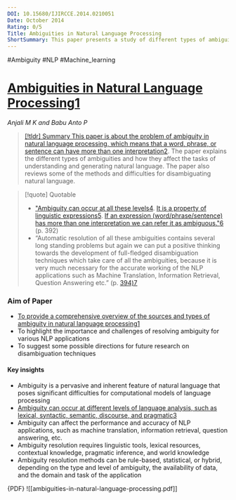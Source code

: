 ```yaml
---
DOI: 10.15680/IJIRCCE.2014.0210051
Date: October 2014
Rating: 0/5
Title: Ambiguities in Natural Language Processing
ShortSummary: This paper presents a study of different types of ambiguities that occur at various levels of natural language processing, such as lexical, syntactic, semantic, discourse, and pragmatic. It also discusses some of the techniques and challenges for resolving these ambiguities.
---
```

#Ambiguity #NLP #Machine_learning 

# [Ambiguities in Natural Language Processing](https://edgeservices.bing.com/edgesvc/chat?udsframed=1&form=SHORUN&clientscopes=chat,noheader,udsedgeshop,channelstable,ntpquery,devtoolsapi,udsdlpconsent,&shellsig=452a8cf1313eef232fc519c4b9d57009888ff87b&setlang=en-US&darkschemeovr=1#sjevt%7CDiscover.Chat.SydneyClickPageCitation%7Cadpclick%7C0%7C4e4ddd4a-275d-4f9b-b4c3-1777d1fccd65%7C%7B%22sourceAttributions%22%3A%7B%22providerDisplayName%22%3A%22Ambiguitie...%22%2C%22pageType%22%3A%22pdf%22%2C%22pageIndex%22%3A1%2C%22relatedPageUrl%22%3A%22file%253A%252F%252F%252FC%253A%252FUsers%252FWong%252FDesktop%252Fambiguities-in-natural-language-processing.pdf%22%2C%22lineIndex%22%3A10%2C%22highlightText%22%3A%22Ambiguities%20in%20Natural%20Language%20Processing%22%2C%22snippets%22%3A%5B%5D%7D%7D)[1](https://edgeservices.bing.com/edgesvc/chat?udsframed=1&form=SHORUN&clientscopes=chat,noheader,udsedgeshop,channelstable,ntpquery,devtoolsapi,udsdlpconsent,&shellsig=452a8cf1313eef232fc519c4b9d57009888ff87b&setlang=en-US&darkschemeovr=1#sjevt%7CDiscover.Chat.SydneyClickPageCitation%7Cadpclick%7C0%7C4e4ddd4a-275d-4f9b-b4c3-1777d1fccd65%7C%7B%22sourceAttributions%22%3A%7B%22providerDisplayName%22%3A%22Ambiguitie...%22%2C%22pageType%22%3A%22pdf%22%2C%22pageIndex%22%3A1%2C%22relatedPageUrl%22%3A%22file%253A%252F%252F%252FC%253A%252FUsers%252FWong%252FDesktop%252Fambiguities-in-natural-language-processing.pdf%22%2C%22lineIndex%22%3A10%2C%22highlightText%22%3A%22Ambiguities%20in%20Natural%20Language%20Processing%22%2C%22snippets%22%3A%5B%5D%7D%7D)

_Anjali M K and Babu Anto P_

> [[!tldr] Summary This paper is about the problem of ambiguity in natural language processing, which means that a word, phrase, or sentence can have more than one interpretation](https://edgeservices.bing.com/edgesvc/chat?udsframed=1&form=SHORUN&clientscopes=chat,noheader,udsedgeshop,channelstable,ntpquery,devtoolsapi,udsdlpconsent,&shellsig=452a8cf1313eef232fc519c4b9d57009888ff87b&setlang=en-US&darkschemeovr=1#sjevt%7CDiscover.Chat.SydneyClickPageCitation%7Cadpclick%7C1%7C4e4ddd4a-275d-4f9b-b4c3-1777d1fccd65%7C%7B%22sourceAttributions%22%3A%7B%22providerDisplayName%22%3A%22This%20paper...%22%2C%22pageType%22%3A%22pdf%22%2C%22pageIndex%22%3A1%2C%22relatedPageUrl%22%3A%22file%253A%252F%252F%252FC%253A%252FUsers%252FWong%252FDesktop%252Fambiguities-in-natural-language-processing.pdf%22%2C%22lineIndex%22%3A17%2C%22highlightText%22%3A%22This%20paper%20presents%20a%20study%20about%20different%20types%20of%20ambiguities%20that%20comes%20under%20Natural%20Language%20%5Cr%5CnProcessing.%22%2C%22snippets%22%3A%5B%5D%7D%7D)[2](https://edgeservices.bing.com/edgesvc/chat?udsframed=1&form=SHORUN&clientscopes=chat,noheader,udsedgeshop,channelstable,ntpquery,devtoolsapi,udsdlpconsent,&shellsig=452a8cf1313eef232fc519c4b9d57009888ff87b&setlang=en-US&darkschemeovr=1#sjevt%7CDiscover.Chat.SydneyClickPageCitation%7Cadpclick%7C1%7C4e4ddd4a-275d-4f9b-b4c3-1777d1fccd65%7C%7B%22sourceAttributions%22%3A%7B%22providerDisplayName%22%3A%22This%20paper...%22%2C%22pageType%22%3A%22pdf%22%2C%22pageIndex%22%3A1%2C%22relatedPageUrl%22%3A%22file%253A%252F%252F%252FC%253A%252FUsers%252FWong%252FDesktop%252Fambiguities-in-natural-language-processing.pdf%22%2C%22lineIndex%22%3A17%2C%22highlightText%22%3A%22This%20paper%20presents%20a%20study%20about%20different%20types%20of%20ambiguities%20that%20comes%20under%20Natural%20Language%20%5Cr%5CnProcessing.%22%2C%22snippets%22%3A%5B%5D%7D%7D). The paper explains the different types of ambiguities and how they affect the tasks of understanding and generating natural language. The paper also reviews some of the methods and difficulties for disambiguating natural language.

> [!quote] Quotable
> 
> - ["Ambiguity can occur at all these levels](https://edgeservices.bing.com/edgesvc/chat?udsframed=1&form=SHORUN&clientscopes=chat,noheader,udsedgeshop,channelstable,ntpquery,devtoolsapi,udsdlpconsent,&shellsig=452a8cf1313eef232fc519c4b9d57009888ff87b&setlang=en-US&darkschemeovr=1#sjevt%7CDiscover.Chat.SydneyClickPageCitation%7Cadpclick%7C3%7C4e4ddd4a-275d-4f9b-b4c3-1777d1fccd65%7C%7B%22sourceAttributions%22%3A%7B%22providerDisplayName%22%3A%22Ambiguity%20...%22%2C%22pageType%22%3A%22pdf%22%2C%22pageIndex%22%3A1%2C%22relatedPageUrl%22%3A%22file%253A%252F%252F%252FC%253A%252FUsers%252FWong%252FDesktop%252Fambiguities-in-natural-language-processing.pdf%22%2C%22lineIndex%22%3A30%2C%22highlightText%22%3A%22Ambiguity%20can%20occur%20at%20all%20these%20levels.%22%2C%22snippets%22%3A%5B%5D%7D%7D)[4](https://edgeservices.bing.com/edgesvc/chat?udsframed=1&form=SHORUN&clientscopes=chat,noheader,udsedgeshop,channelstable,ntpquery,devtoolsapi,udsdlpconsent,&shellsig=452a8cf1313eef232fc519c4b9d57009888ff87b&setlang=en-US&darkschemeovr=1#sjevt%7CDiscover.Chat.SydneyClickPageCitation%7Cadpclick%7C3%7C4e4ddd4a-275d-4f9b-b4c3-1777d1fccd65%7C%7B%22sourceAttributions%22%3A%7B%22providerDisplayName%22%3A%22Ambiguity%20...%22%2C%22pageType%22%3A%22pdf%22%2C%22pageIndex%22%3A1%2C%22relatedPageUrl%22%3A%22file%253A%252F%252F%252FC%253A%252FUsers%252FWong%252FDesktop%252Fambiguities-in-natural-language-processing.pdf%22%2C%22lineIndex%22%3A30%2C%22highlightText%22%3A%22Ambiguity%20can%20occur%20at%20all%20these%20levels.%22%2C%22snippets%22%3A%5B%5D%7D%7D). [It is a property of linguistic expressions](https://edgeservices.bing.com/edgesvc/chat?udsframed=1&form=SHORUN&clientscopes=chat,noheader,udsedgeshop,channelstable,ntpquery,devtoolsapi,udsdlpconsent,&shellsig=452a8cf1313eef232fc519c4b9d57009888ff87b&setlang=en-US&darkschemeovr=1#sjevt%7CDiscover.Chat.SydneyClickPageCitation%7Cadpclick%7C4%7C4e4ddd4a-275d-4f9b-b4c3-1777d1fccd65%7C%7B%22sourceAttributions%22%3A%7B%22providerDisplayName%22%3A%22It%20is%20a%20pr...%22%2C%22pageType%22%3A%22pdf%22%2C%22pageIndex%22%3A1%2C%22relatedPageUrl%22%3A%22file%253A%252F%252F%252FC%253A%252FUsers%252FWong%252FDesktop%252Fambiguities-in-natural-language-processing.pdf%22%2C%22lineIndex%22%3A30%2C%22highlightText%22%3A%22It%20is%20a%20property%20of%20linguistic%20expressions.%22%2C%22snippets%22%3A%5B%5D%7D%7D)[5](https://edgeservices.bing.com/edgesvc/chat?udsframed=1&form=SHORUN&clientscopes=chat,noheader,udsedgeshop,channelstable,ntpquery,devtoolsapi,udsdlpconsent,&shellsig=452a8cf1313eef232fc519c4b9d57009888ff87b&setlang=en-US&darkschemeovr=1#sjevt%7CDiscover.Chat.SydneyClickPageCitation%7Cadpclick%7C4%7C4e4ddd4a-275d-4f9b-b4c3-1777d1fccd65%7C%7B%22sourceAttributions%22%3A%7B%22providerDisplayName%22%3A%22It%20is%20a%20pr...%22%2C%22pageType%22%3A%22pdf%22%2C%22pageIndex%22%3A1%2C%22relatedPageUrl%22%3A%22file%253A%252F%252F%252FC%253A%252FUsers%252FWong%252FDesktop%252Fambiguities-in-natural-language-processing.pdf%22%2C%22lineIndex%22%3A30%2C%22highlightText%22%3A%22It%20is%20a%20property%20of%20linguistic%20expressions.%22%2C%22snippets%22%3A%5B%5D%7D%7D). [If an expression (word/phrase/sentence) has more than one interpretation we can refer it as ambiguous."](https://edgeservices.bing.com/edgesvc/chat?udsframed=1&form=SHORUN&clientscopes=chat,noheader,udsedgeshop,channelstable,ntpquery,devtoolsapi,udsdlpconsent,&shellsig=452a8cf1313eef232fc519c4b9d57009888ff87b&setlang=en-US&darkschemeovr=1#sjevt%7CDiscover.Chat.SydneyClickPageCitation%7Cadpclick%7C5%7C4e4ddd4a-275d-4f9b-b4c3-1777d1fccd65%7C%7B%22sourceAttributions%22%3A%7B%22providerDisplayName%22%3A%22If%20an%20expr...%22%2C%22pageType%22%3A%22pdf%22%2C%22pageIndex%22%3A1%2C%22relatedPageUrl%22%3A%22file%253A%252F%252F%252FC%253A%252FUsers%252FWong%252FDesktop%252Fambiguities-in-natural-language-processing.pdf%22%2C%22lineIndex%22%3A30%2C%22highlightText%22%3A%22If%20an%20expression%20%5Cr%5Cn(word%2Fphrase%2Fsentence)%20has%20more%20than%20one%20interpretation%20we%20can%20refer%20it%20as%20ambiguous.%22%2C%22snippets%22%3A%5B%5D%7D%7D)[6](https://edgeservices.bing.com/edgesvc/chat?udsframed=1&form=SHORUN&clientscopes=chat,noheader,udsedgeshop,channelstable,ntpquery,devtoolsapi,udsdlpconsent,&shellsig=452a8cf1313eef232fc519c4b9d57009888ff87b&setlang=en-US&darkschemeovr=1#sjevt%7CDiscover.Chat.SydneyClickPageCitation%7Cadpclick%7C5%7C4e4ddd4a-275d-4f9b-b4c3-1777d1fccd65%7C%7B%22sourceAttributions%22%3A%7B%22providerDisplayName%22%3A%22If%20an%20expr...%22%2C%22pageType%22%3A%22pdf%22%2C%22pageIndex%22%3A1%2C%22relatedPageUrl%22%3A%22file%253A%252F%252F%252FC%253A%252FUsers%252FWong%252FDesktop%252Fambiguities-in-natural-language-processing.pdf%22%2C%22lineIndex%22%3A30%2C%22highlightText%22%3A%22If%20an%20expression%20%5Cr%5Cn(word%2Fphrase%2Fsentence)%20has%20more%20than%20one%20interpretation%20we%20can%20refer%20it%20as%20ambiguous.%22%2C%22snippets%22%3A%5B%5D%7D%7D) (p. 392)
> - “Automatic resolution of all these ambiguities contains several long standing problems but again we can put a positive thinking towards the development of full-fledged disambiguation techniques which take care of all the ambiguities, because it is very much necessary for the accurate working of the NLP applications such as Machine Translation, Information Retrieval, Question Answering etc.” (p. [394)](https://edgeservices.bing.com/edgesvc/chat?udsframed=1&form=SHORUN&clientscopes=chat,noheader,udsedgeshop,channelstable,ntpquery,devtoolsapi,udsdlpconsent,&shellsig=452a8cf1313eef232fc519c4b9d57009888ff87b&setlang=en-US&darkschemeovr=1#sjevt%7CDiscover.Chat.SydneyClickPageCitation%7Cadpclick%7C6%7C4e4ddd4a-275d-4f9b-b4c3-1777d1fccd65%7C%7B%22sourceAttributions%22%3A%7B%22providerDisplayName%22%3A%22Automatic%20...%22%2C%22pageType%22%3A%22pdf%22%2C%22pageIndex%22%3A3%2C%22relatedPageUrl%22%3A%22file%253A%252F%252F%252FC%253A%252FUsers%252FWong%252FDesktop%252Fambiguities-in-natural-language-processing.pdf%22%2C%22lineIndex%22%3A40%2C%22highlightText%22%3A%22Automatic%20resolution%20of%20all%20these%20%5Cr%5Cnambiguities%20contains%20several%20long%20standing%20problems%20but%20again%20we%20can%20put%20a%20positive%20thinking%20towards%20the%20development%20%5Cr%5Cnof%20full-fledged%20disambiguation%20techniques%20which%20take%20care%20of%20all%20the%20ambiguities%2C%20because%20it%20is%20very%20much%20necessary%20for%20%5Cr%5Cnthe%20accurate%20working%20of%20the%20NLP%20applications%20such%20as%20Machine%20Translation%2C%20Information%20Retrieval%2C%20Question%20Answering%20%5Cr%5Cnetc.%22%2C%22snippets%22%3A%5B%5D%7D%7D)[7](https://edgeservices.bing.com/edgesvc/chat?udsframed=1&form=SHORUN&clientscopes=chat,noheader,udsedgeshop,channelstable,ntpquery,devtoolsapi,udsdlpconsent,&shellsig=452a8cf1313eef232fc519c4b9d57009888ff87b&setlang=en-US&darkschemeovr=1#sjevt%7CDiscover.Chat.SydneyClickPageCitation%7Cadpclick%7C6%7C4e4ddd4a-275d-4f9b-b4c3-1777d1fccd65%7C%7B%22sourceAttributions%22%3A%7B%22providerDisplayName%22%3A%22Automatic%20...%22%2C%22pageType%22%3A%22pdf%22%2C%22pageIndex%22%3A3%2C%22relatedPageUrl%22%3A%22file%253A%252F%252F%252FC%253A%252FUsers%252FWong%252FDesktop%252Fambiguities-in-natural-language-processing.pdf%22%2C%22lineIndex%22%3A40%2C%22highlightText%22%3A%22Automatic%20resolution%20of%20all%20these%20%5Cr%5Cnambiguities%20contains%20several%20long%20standing%20problems%20but%20again%20we%20can%20put%20a%20positive%20thinking%20towards%20the%20development%20%5Cr%5Cnof%20full-fledged%20disambiguation%20techniques%20which%20take%20care%20of%20all%20the%20ambiguities%2C%20because%20it%20is%20very%20much%20necessary%20for%20%5Cr%5Cnthe%20accurate%20working%20of%20the%20NLP%20applications%20such%20as%20Machine%20Translation%2C%20Information%20Retrieval%2C%20Question%20Answering%20%5Cr%5Cnetc.%22%2C%22snippets%22%3A%5B%5D%7D%7D)

### Aim of Paper

- [To provide a comprehensive overview of the sources and types of ambiguity in natural language processing](https://edgeservices.bing.com/edgesvc/chat?udsframed=1&form=SHORUN&clientscopes=chat,noheader,udsedgeshop,channelstable,ntpquery,devtoolsapi,udsdlpconsent,&shellsig=452a8cf1313eef232fc519c4b9d57009888ff87b&setlang=en-US&darkschemeovr=1#sjevt%7CDiscover.Chat.SydneyClickPageCitation%7Cadpclick%7C0%7C4e4ddd4a-275d-4f9b-b4c3-1777d1fccd65%7C%7B%22sourceAttributions%22%3A%7B%22providerDisplayName%22%3A%22Ambiguitie...%22%2C%22pageType%22%3A%22pdf%22%2C%22pageIndex%22%3A1%2C%22relatedPageUrl%22%3A%22file%253A%252F%252F%252FC%253A%252FUsers%252FWong%252FDesktop%252Fambiguities-in-natural-language-processing.pdf%22%2C%22lineIndex%22%3A10%2C%22highlightText%22%3A%22Ambiguities%20in%20Natural%20Language%20Processing%22%2C%22snippets%22%3A%5B%5D%7D%7D)[1](https://edgeservices.bing.com/edgesvc/chat?udsframed=1&form=SHORUN&clientscopes=chat,noheader,udsedgeshop,channelstable,ntpquery,devtoolsapi,udsdlpconsent,&shellsig=452a8cf1313eef232fc519c4b9d57009888ff87b&setlang=en-US&darkschemeovr=1#sjevt%7CDiscover.Chat.SydneyClickPageCitation%7Cadpclick%7C0%7C4e4ddd4a-275d-4f9b-b4c3-1777d1fccd65%7C%7B%22sourceAttributions%22%3A%7B%22providerDisplayName%22%3A%22Ambiguitie...%22%2C%22pageType%22%3A%22pdf%22%2C%22pageIndex%22%3A1%2C%22relatedPageUrl%22%3A%22file%253A%252F%252F%252FC%253A%252FUsers%252FWong%252FDesktop%252Fambiguities-in-natural-language-processing.pdf%22%2C%22lineIndex%22%3A10%2C%22highlightText%22%3A%22Ambiguities%20in%20Natural%20Language%20Processing%22%2C%22snippets%22%3A%5B%5D%7D%7D)
- To highlight the importance and challenges of resolving ambiguity for various NLP applications
- To suggest some possible directions for future research on disambiguation techniques

#### Key insights

- Ambiguity is a pervasive and inherent feature of natural language that poses significant difficulties for computational models of language processing
- [Ambiguity can occur at different levels of language analysis, such as lexical, syntactic, semantic, discourse, and pragmatic](https://edgeservices.bing.com/edgesvc/chat?udsframed=1&form=SHORUN&clientscopes=chat,noheader,udsedgeshop,channelstable,ntpquery,devtoolsapi,udsdlpconsent,&shellsig=452a8cf1313eef232fc519c4b9d57009888ff87b&setlang=en-US&darkschemeovr=1#sjevt%7CDiscover.Chat.SydneyClickPageCitation%7Cadpclick%7C2%7C4e4ddd4a-275d-4f9b-b4c3-1777d1fccd65%7C%7B%22sourceAttributions%22%3A%7B%22providerDisplayName%22%3A%22Ambiguity%20...%22%2C%22pageType%22%3A%22pdf%22%2C%22pageIndex%22%3A1%2C%22relatedPageUrl%22%3A%22file%253A%252F%252F%252FC%253A%252FUsers%252FWong%252FDesktop%252Fambiguities-in-natural-language-processing.pdf%22%2C%22lineIndex%22%3A16%2C%22highlightText%22%3A%22Ambiguity%20could%20be%20Lexical%2C%20Syntactic%2C%20Semantic%2C%20%5Cr%5CnPragmatic%20etc.%22%2C%22snippets%22%3A%5B%5D%7D%7D)[3](https://edgeservices.bing.com/edgesvc/chat?udsframed=1&form=SHORUN&clientscopes=chat,noheader,udsedgeshop,channelstable,ntpquery,devtoolsapi,udsdlpconsent,&shellsig=452a8cf1313eef232fc519c4b9d57009888ff87b&setlang=en-US&darkschemeovr=1#sjevt%7CDiscover.Chat.SydneyClickPageCitation%7Cadpclick%7C2%7C4e4ddd4a-275d-4f9b-b4c3-1777d1fccd65%7C%7B%22sourceAttributions%22%3A%7B%22providerDisplayName%22%3A%22Ambiguity%20...%22%2C%22pageType%22%3A%22pdf%22%2C%22pageIndex%22%3A1%2C%22relatedPageUrl%22%3A%22file%253A%252F%252F%252FC%253A%252FUsers%252FWong%252FDesktop%252Fambiguities-in-natural-language-processing.pdf%22%2C%22lineIndex%22%3A16%2C%22highlightText%22%3A%22Ambiguity%20could%20be%20Lexical%2C%20Syntactic%2C%20Semantic%2C%20%5Cr%5CnPragmatic%20etc.%22%2C%22snippets%22%3A%5B%5D%7D%7D)
- Ambiguity can affect the performance and accuracy of NLP applications, such as machine translation, information retrieval, question answering, etc.
- Ambiguity resolution requires linguistic tools, lexical resources, contextual knowledge, pragmatic inference, and world knowledge
- Ambiguity resolution methods can be rule-based, statistical, or hybrid, depending on the type and level of ambiguity, the availability of data, and the domain and task of the application

{PDF} ![[ambiguities-in-natural-language-processing.pdf]]